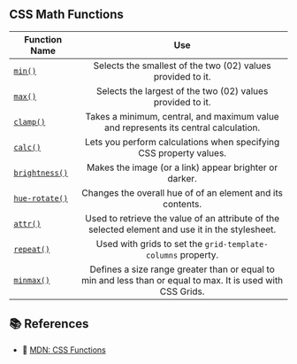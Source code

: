 ## CSS Math Functions

| Function Name                                                                                 |                                                     Use                                                     |
| --------------------------------------------------------------------------------------------- | :---------------------------------------------------------------------------------------------------------: |
| [`min()`](https://developer.mozilla.org/en-US/docs/Web/CSS/min)                               |                         Selects the smallest of the two (02) values provided to it.                         |
| [`max()`](https://developer.mozilla.org/en-US/docs/Web/CSS/max)                               |                         Selects the largest of the two (02) values provided to it.                          |
| [`clamp()`](https://developer.mozilla.org/en-US/docs/Web/CSS/clamp)                           |             Takes a minimum, central, and maximum value and represents its central calculation.             |
| [`calc()`](https://developer.mozilla.org/en-US/docs/Web/CSS/calc)                             |                     Lets you perform calculations when specifying CSS property values.                      |
| [`brightness()`](https://developer.mozilla.org/en-US/docs/Web/CSS/filter-function/brightness) |                           Makes the image (or a link) appear brighter or darker.                            |
| [`hue-rotate()`](https://developer.mozilla.org/en-US/docs/Web/CSS/filter-function/hue-rotate) |                         Changes the overall hue of of an element and its contents.                          |
| [`attr()`](https://developer.mozilla.org/en-US/docs/Web/CSS/attr)                             |      Used to retrieve the value of an attribute of the selected element and use it in the stylesheet.       |
| [`repeat()`](https://developer.mozilla.org/en-US/docs/Web/CSS/repeat)                         |                        Used with grids to set the `grid-template-columns` property.                         |
| [`minmax()`](https://developer.mozilla.org/en-US/docs/Web/CSS/minmax)                         | Defines a size range greater than or equal to min and less than or equal to max. It is used with CSS Grids. |

## 📚 References

- 🔗 [MDN: CSS Functions](https://developer.mozilla.org/en-US/docs/Web/CSS/CSS_Functions)
